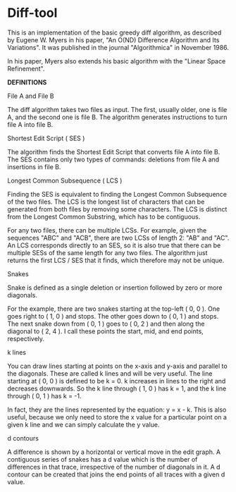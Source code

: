 # Diff-tool

This is an implementation of the basic greedy diff algorithm, as described by Eugene W. Myers in his paper, "An O(ND) Difference Algorithm and Its Variations". It was published in the journal "Algorithmica" in November 1986. 

In his paper, Myers also extends his basic algorithm with the "Linear Space Refinement".

<b> DEFINITIONS </b>

File A and File B

The diff algorithm takes two files as input. The first, usually older, one is file A, and the second one is file B. The algorithm generates instructions to turn file A into file B.

Shortest Edit Script ( SES )

The algorithm finds the Shortest Edit Script that converts file A into file B. The SES contains only two types of commands: deletions from file A and insertions in file B.

Longest Common Subsequence ( LCS )

Finding the SES is equivalent to finding the Longest Common Subsequence of the two files. The LCS is the longest list of characters that can be generated from both files by removing some characters. The LCS is distinct from the Longest Common Substring, which has to be contiguous.

For any two files, there can be multiple LCSs. For example, given the sequences "ABC" and "ACB", there are two LCSs of length 2: "AB" and "AC". An LCS corresponds directly to an SES, so it is also true that there can be multiple SESs of the same length for any two files. The algorithm just returns the first LCS / SES that it finds, which therefore may not be unique.

Snakes

Snake is defined as a single deletion or insertion followed by zero or more diagonals.

For the example, there are two snakes starting at the top-left ( 0, 0 ). One goes right to ( 1, 0 ) and stops. The other goes down to ( 0, 1 ) and stops. The next snake down from ( 0, 1 ) goes to ( 0, 2 ) and then along the diagonal to ( 2, 4 ). I call these points the start, mid, and end points, respectively.

k lines

You can draw lines starting at points on the x-axis and y-axis and parallel to the diagonals. These are called k lines and will be very useful. The line starting at ( 0, 0 ) is defined to be k = 0. k increases in lines to the right and decreases downwards. So the k line through ( 1, 0 ) has k = 1, and the k line through ( 0, 1 ) has k = -1.

In fact, they are the lines represented by the equation: y = x - k. This is also useful, because we only need to store the x value for a particular point on a given k line and we can simply calculate the y value.

d contours

A difference is shown by a horizontal or vertical move in the edit graph. A contiguous series of snakes has a d value which is the number of differences in that trace, irrespective of the number of diagonals in it. A d contour can be created that joins the end points of all traces with a given d value.
